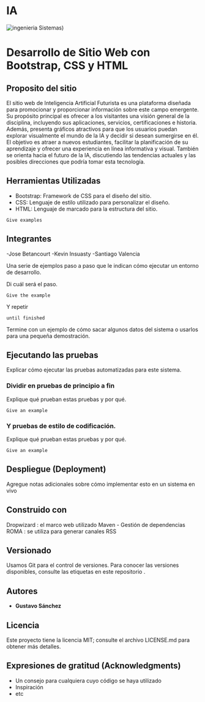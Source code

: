
# IA



![ingenieria Sistemas ](https://th.bing.com/th/id/OIP.F5Jsexpyntqf_J_j0TBseAHaEQ?rs=1&pid=ImgDetMain))

# Desarrollo de Sitio Web con Bootstrap, CSS y HTML


## Proposito del sitio

El sitio web de Inteligencia Artificial Futurista es una plataforma diseñada para promocionar y proporcionar información sobre este campo emergente. Su propósito principal es ofrecer a los visitantes una visión general de la disciplina, incluyendo sus aplicaciones, servicios, certificaciones e historia. Además, presenta gráficos atractivos para que los usuarios puedan explorar visualmente el mundo de la IA y decidir si desean sumergirse en él. El objetivo es atraer a nuevos estudiantes, facilitar la planificación de su aprendizaje y ofrecer una experiencia en línea informativa y visual. También se orienta hacia el futuro de la IA, discutiendo las tendencias actuales y las posibles direcciones que podría tomar esta tecnología.


## Herramientas Utilizadas

- Bootstrap: Framework de CSS para el diseño del sitio.
- CSS: Lenguaje de estilo utilizado para personalizar el diseño.
- HTML: Lenguaje de marcado para la estructura del sitio.
```
Give examples
```

## Integrantes
-Jose Betancourt
-Kevin Insuasty
-Santiago Valencia


Una serie de ejemplos paso a paso que le indican cómo ejecutar un entorno de desarrollo.

Di cuál será el paso.

```
Give the example
```

Y repetir

```
until finished
```

Termine con un ejemplo de cómo sacar algunos datos del sistema o usarlos para una pequeña demostración.

## Ejecutando las pruebas

Explicar cómo ejecutar las pruebas automatizadas para este sistema.

### Dividir en pruebas de principio a fin

Explique qué prueban estas pruebas y por qué.

```
Give an example
```

### Y pruebas de estilo de codificación.

Explique qué prueban estas pruebas y por qué.

```
Give an example
```

## Despliegue (Deployment)

Agregue notas adicionales sobre cómo implementar esto en un sistema en vivo


## Construido con

Dropwizard : el marco web utilizado
Maven - Gestión de dependencias
ROMA : se utiliza para generar canales RSS

## Versionado

Usamos Git para el control de versiones. Para conocer las versiones disponibles, consulte las etiquetas en este repositorio .

## Autores

* **Gustavo Sánchez** 


## Licencia

Este proyecto tiene la licencia MIT; consulte el archivo LICENSE.md para obtener más detalles.

## Expresiones de gratitud (Acknowledgments)

* Un consejo para cualquiera cuyo código se haya utilizado
* Inspiración
* etc
